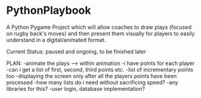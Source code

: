 # PythonPlaybook
A Python Pygame Project which will allow coaches to draw plays (focused on rugby back's moves) and then present them visually for players to easily understand in a digital/animated format.

Current Status: paused and ongoing, to be finished later

PLAN:
-animate the plays
--> within animation -i have points for each player
                     -can i get a list of first, second, third points etc.
                     -list of incrementary points too
                     -displaying the screen only after all the players points have been processed
                     -how many lists do i need without sacrificing speed?
                     -any libraries for this?
-user login, database implementation?
